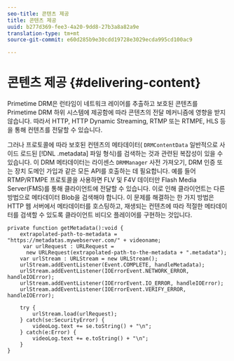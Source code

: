 ```yaml
---
seo-title: 콘텐츠 제공
title: 콘텐츠 제공
uuid: b277d369-fee3-4a20-9dd8-27b3a8a82a9e
translation-type: tm+mt
source-git-commit: e60d285b9e30cdd19728e3029ecda995cd100ac9

---
```



# 콘텐츠 제공 {#delivering-content}

Primetime DRM은 런타임이 네트워크 레이어를 추출하고 보호된 콘텐츠를 Primetime DRM 하위 시스템에 제공함에 따라 콘텐츠의 전달 메커니즘에 영향을 받지 않습니다. 따라서 HTTP, HTTP Dynamic Streaming, RTMP 또는 RTMPE, HLS 등을 통해 컨텐츠를 전달할 수 있습니다.

그러나 프로토콜에 따라 보호된 컨텐츠의 메타데이터( `DRMContentData` 일반적으로 사이드 로드된 [!DNL .metadata] 파일 형식)를 검색하는 것과 관련된 복잡성이 있을 수 있습니다. 이 DRM 메타데이터는 라이센스 `DRMManager` 사전 가져오기, DRM 인증 또는 장치 도메인 가입과 같은 모든 API를 호출하는 데 필요합니다. 예를 들어 RTMP/RTMPE 프로토콜을 사용하면 FLV 및 F4V 데이터만 Flash Media Server(FMS)를 통해 클라이언트에 전달할 수 있습니다. 이로 인해 클라이언트는 다른 방법으로 메타데이터 Blob을 검색해야 합니다. 이 문제를 해결하는 한 가지 방법은 HTTP 웹 서버에서 메타데이터를 호스팅하고, 재생되는 컨텐츠에 따라 적절한 메타데이터를 검색할 수 있도록 클라이언트 비디오 플레이어를 구현하는 것입니다.

```
private function getMetadata():void { 
    extrapolated-path-to-metadata = "https://metadatas.mywebserver.com/" + videoname; 
     var urlRequest : URLRequest =  
      new URLRequest(extrapolated-path-to-the-metadata + ".metadata");  
    var urlStream : URLStream = new URLStream();  
    urlStream.addEventListener(Event.COMPLETE, handleMetadata);  
    urlStream.addEventListener(IOErrorEvent.NETWORK_ERROR, handleIOError);  
    urlStream.addEventListener(IOErrorEvent.IO_ERROR, handleIOError);  
    urlStream.addEventListener(IOErrorEvent.VERIFY_ERROR, handleIOError);  
 
    try { 
        urlStream.load(urlRequest);  
    } catch(se:SecurityError) { 
        videoLog.text += se.toString() + "\n";  
    } catch(e:Error) { 
        videoLog.text += e.toString() + "\n";  
    } 
} 
```

